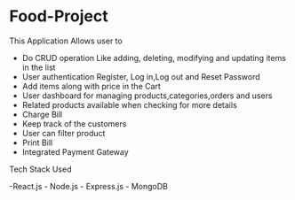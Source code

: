 # Food-Project
This Application Allows user to

- Do CRUD operation Like adding, deleting, modifying and updating items in the list
- User authentication Register, Log in,Log out and Reset Password
- Add items along with price in the Cart
- User dashboard for managing products,categories,orders and users
- Related products available when checking for more details
- Charge Bill
- Keep track of the customers
- User can filter product
- Print Bill
- Integrated Payment Gateway

Tech Stack Used

-React.js - Node.js - Express.js - MongoDB
